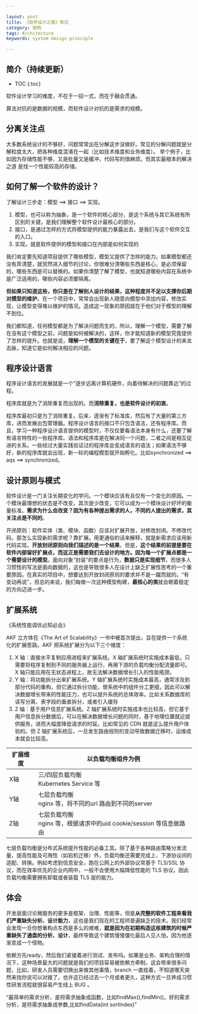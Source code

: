 ```yaml
---

layout: post
title: 《软件设计之美》笔记
category: 架构
tags: Architecture
keywords: system design principle 

---
```


## 简介（持续更新）

* TOC
{:toc}

软件设计学习的难度，不在于一招一式，而在于融会贯通。

算法对抗的是数据的规模，而软件设计对抗的是需求的规模。

## 分离关注点

大多数系统设计的不够好，问题常常出在分解这步没做好。常见的分解问题就是分解粒度太大，把各种维度混淆在一起（比如技术维度和业务维度）。 举个例子，比如因为存储性能不够，又是批量又是缓冲，代码写的很麻烦。但其实最根本的解决之道 是找一个性能较高的存储。

## 如何了解一个软件的设计？

了解设计三步走：模型 ==> 接口 ==> 实现。

1. 模型，也可以称为抽象，是一个软件的核心部分，是这个系统与其它系统有所区别的关键，是我们理解整个软件设计最核心的部分。
2. 接口，是通过怎样的方式将模型提供的能力暴露出去，是我们与这个软件交互的入口。
3. 实现，就是软件提供的模型和接口在内部是如何实现的

我们肯定要先知道项目提供了哪些模型，模型又提供了怎样的能力。如果模型都还没有弄清楚，就贸然进入细节的讨论，你很难分清哪些东西是核心，是必须保留的，哪些东西是可以替换的。如果你清楚了解了模型，也就知道哪些内容在系统中是广泛适用的，哪些内容必须要隔离。

**但如果只知道这些，你只是在了解别人设计的结果，这种程度并不足以支撑你后期对模型的维护**。在一个项目中，常常会出现新人随意向模型中添加内容，修改实现，让模型变得难以维护的情况。造成这一现象的原因就在于他们对于模型的理解不到位。

我们都知道，任何模型都是为了解决问题而生的，所以，理解一个模型，需要了解在没有这个模型之前，问题是如何被解决的，这样，你才能知道新的模型究竟提供了怎样的提升。也就是说，**理解一个模型的关键在于**，要了解这个模型设计的来龙去脉，知道它是如何解决相应的问题。

## 程序设计语言

程序设计语言的发展就是一个“逐步远离计算机硬件，向着待解决的问题靠近”的过程。

程序库就是为了消除重复而出现的。而**消除重复，也是软件设计的初衷**。

程序库最初只是为了消除重复。后来，逐渐有了标准库，然后有了大量的第三方库，进而发展出包管理器。程序设计语言的接口不只包含语法，还有程序库。而且，学习一种程序设计语言提供的模型时，不仅仅要看语法本身有什么，还要了解有语言特性的一些程序库。语法和程序库是在解决同一个问题，二者之间是相互促进的关系。一些经过大量实践验证过的程序库会变成语言的语法；如果语法不够好，新的程序库就会出现，新一轮的编程模型就开始孵化。比如synchronized ==> aqs ==> synchronized。

## 设计原则与模式

软件设计是一门关注长期变化的学问。一个模块应该有且仅有一个变化的原因。一个模块最理想的状态是不改变，其次是少改变，它可以成为一个模块设计好坏的衡量标准。**需求为什么会改变？因为有各种提出需求的人，不同的人提出的需求，其关注点是不同的**。

开闭原则：软件实体（类、模块、函数）应该对扩展开放，对修改封闭。不修改代码，那怎么实现新的需求呢？靠扩展。用更通俗的话来解释，就是新需求应该用新代码实现。**开放封闭原则向我们描述的是一个结果**，但是，**这个结果的前提是要在软件内部留好扩展点，而这正是需要我们去设计的地方。因为每一个扩展点都是一个需要设计的模型**。面向对象“封装”的要点是行为，**数据只是实现细节**，而很多人习惯性的写法是面向数据的，这也是导致很多人在设计上缺乏扩展性思考的一个重要原因。在真实的项目中，想要达到开放封闭原则的要求并不是一蹴而就的。“有变动再说”，但总的来说，我们每做一次这种模型构建，**最核心的类**就会朝着稳定的方向迈进一步。


## 扩展系统

《系统性能调优必知必会》

AKF 立方体在《The Art of Scalability》一书中被首次提出，旨在提供一个系统化的扩展思路。AKF 把系统扩展分为以下三个维度：
1. X 轴：直接水平复制应用进程来扩展系统。X 轴扩展系统时实施成本最低，只需要将程序复制到不同的服务器上运行，再用下游的负载均衡分配流量即可。X 轴只能应用在无状态进程上，故无法解决数据增长引入的性能瓶颈。
2. Y 轴：将功能拆分出来扩展系统。Y 轴扩展系统时实施成本最高，通常涉及到部分代码的重构，但它通过拆分功能，使系统中的组件分工更细，因此可以解决数据增长带来的性能压力，也可以提升系统的总体效率。比如关系数据库的读写分离、表字段的垂直拆分，或者引入缓存
3. Z 轴：基于用户信息扩展系统。Z 轴扩展系统时实施成本也比较高，但它基于用户信息拆分数据后，可以在解决数据增长问题的同时，基于地理位置就近提供服务，进而大幅度降低请求的时延，比如常见的 CDN 就是这么提升用户体验的。但 Z 轴扩展系统后，一旦发生路由规则的变动导致数据迁移时，运维成本就会比较高。

|扩展维度|以负载均衡组件为例|
|---|---|
|X轴|三/四层负载均衡<br>Kubernetes Service 等|
|Y轴|七层负载均衡<br>nginx 等，将不同的url 路由到不同的server|
|Z轴|七层负载均衡<br>nginx 等，根据请求中的uid cookie/session 等信息做路由|

七层负载均衡是分布式系统提升性能的必备工具。除了基于各种路由策略分发流量，提高性能及可用性（如宕机迁移）外，负载均衡还需要完成上、下游协议间的适配、转换。例如考虑到信息安全，跑在公网上的外部协议常基于 TLS/SSL 协议，而在效率优先的企业内网中，一般不会使用大幅降低性能的 TLS 协议，因此负载均衡需要拥有卸载或者装载 TLS 层的能力。

## 体会

开发层面讨论微服务的更多是框架、治理、性能等，但是**从完整的软件工程来看我们严重缺失分析、设计能力**，这也是我们现在的工程师普遍缺乏的技术。我们经常会发现一旦你想重构点东西是多么的艰难，**就是因为在初期构造这栋建筑的时候严重缺失了通盘的分析、设计**，最终导致这个建筑慢慢僵化最后人见人怕，因为他逐渐变成一个怪物。

依赖方先ready，然后我们紧接着进行测试、发布吗。如果是业务、架构合理的情况下，这种场景最大的问题就是我们的项目容易被依赖方牵制，这会带来很多问题，比如，研发人员需要切换出来做其他事情，branch 一直挂着，不知道哪天突然来找你说可以对接了，也许这已经过去一个月或者更久，这种方式一旦养成习惯性研发流程就很容易产生线上 BUG 。

“最简单的需求分析，是将需求抽象成函数，比如findMax(),findMin()。好的需求分析，是将需求抽象成参数,比如findData(int sortIndex)”